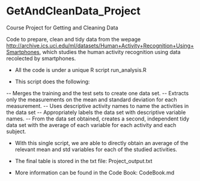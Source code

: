 # GetAndCleanData_Project
Course Project for Getting and Cleaning Data

Code to prepare, clean and tidy data from the wepage http://archive.ics.uci.edu/ml/datasets/Human+Activity+Recognition+Using+Smartphones, which studies the human activity recognition using data recolected by smartphones.

* All the code is under a unique R script run_analysis.R

* This script does the following:

 -- Merges the training and the test sets to create one data set.
 -- Extracts only the measurements on the mean and standard deviation for each measurement. 
 -- Uses descriptive activity names to name the activities in the data set
 -- Appropriately labels the data set with descriptive variable names. 
 -- From the data set obtained, creates a second, independent tidy data set with the average of each variable for each activity and each subject.

* With this single script, we are able to directly obtain an average of the relevant mean and std variables for each of the studied activities. 

* The final table is stored in the txt file: Project_output.txt

* More information can be found in the Code Book: CodeBook.md




